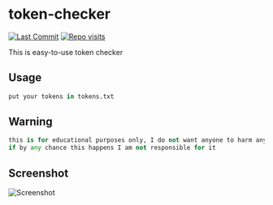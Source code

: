# token-checker
[![Last Commit](https://img.shields.io/github/last-commit/flowitoo/token-checker?color=9b59b6&logo=Elixir&logoColor=9b59b6&style=for-the-badge)](https://github.com/flowitoo/token-checker)
[![Repo visits](https://badges.pufler.dev/visits/flowitoo/token-checker?style=for-the-badge&logo=elixir&logoColor=9b59b6&color=9b59b6&label=repo+visits)](https://github.com/flowitoo/token-checker)


This is easy-to-use token checker

## Usage

```python
put your tokens in tokens.txt
```

## Warning
```python
this is for educational purposes only, I do not want anyone to harm anyone,
if by any chance this happens I am not responsible for it
```
## Screenshot
![Screenshot](https://media.discordapp.net/attachments/775156196562305044/834558903831494706/unknown.png)
